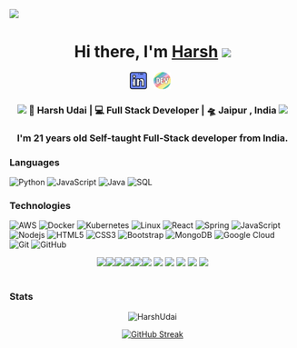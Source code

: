 <!-- ### Hi there 👋
- 👯 I’m looking to collaborate on Web Development & Machine Learning Projects.
- 📫 How to reach me: <a target="_blank" href="https://www.linkedin.com/in/harsh-udai-6b4189182/">Let's get in touch! </a>
- 🔭 I’m currently working on Full Stack (MERN) Development.
<!--
**HarshUdai/HarshUdai** is a ✨ _special_ ✨ repository because its `README.md` (this file) appears on your GitHub profile.

Here are some ideas to get you started:

- 🔭 I’m currently working on ...
- 🌱 I’m currently learning ...
- 👯 I’m looking to collaborate on ...
- 🤔 I’m looking for help with ...
- 💬 Ask me about ...
- 📫 How to reach me: ...
- 😄 Pronouns: ...
- ⚡ Fun fact: ...
-->
![](https://github.com/halfrost/halfrost/blob/master/icons/header_1.png)
<div align="center">
   <h1>Hi there, I'm <a href="https://hemant.codes">Harsh</a> <img src="https://media.giphy.com/media/hvRJCLFzcasrR4ia7z/giphy.gif" width="25px"> </h1>
   
   
</div>

<p align='center'>
   <a href="https://www.linkedin.com/in/harsh-udai-6b4189182//"><img height="30" src="https://raw.githubusercontent.com/8bithemant/8bithemant/master/linkedin.png?raw=true"></a>&nbsp;&nbsp;
<a href="https://dev.to/harshudai"><img height="30" src="https://raw.githubusercontent.com/8bithemant/8bithemant/master/devto.png?raw=true"></a>&nbsp;&nbsp;
 </p>
 
<div align="center">
<h3><img src="https://media.giphy.com/media/WUlplcMpOCEmTGBtBW/giphy.gif" width="30"> 🙎 Harsh Udai | 💻 Full Stack Developer | 🛸 Jaipur , India <img src="https://media.giphy.com/media/WUlplcMpOCEmTGBtBW/giphy.gif" width="30"></h3>
 <p align="center">
   <h3> I'm 21 years old Self-taught Full-Stack developer from India.</h3>
</p>
</div>

### Languages

![Python](https://img.shields.io/badge/-Python-000?&logo=Python)
![JavaScript](https://img.shields.io/badge/-JavaScript-000?&logo=JavaScript)
![Java](https://img.shields.io/badge/-Java-000?&logo=Java&logoColor=007396)
![SQL](https://img.shields.io/badge/-SQL-000?&logo=MySQL)


### Technologies

![AWS](https://img.shields.io/badge/-AWS-000?&logo=Amazon-AWS&logoColor=F90)
![Docker](https://img.shields.io/badge/-Docker-000?&logo=Docker)
![Kubernetes](https://img.shields.io/badge/-Kubernetes-000?&logo=Kubernetes)
![Linux](https://img.shields.io/badge/-Linux-000?&logo=Linux)
![React](https://img.shields.io/badge/-React-000?&logo=React)
![Spring](https://img.shields.io/badge/-Spring-000?&logo=Spring)
![JavaScript](https://img.shields.io/badge/-JavaScript-black?style=flat-square&logo=javascript)
![Nodejs](https://img.shields.io/badge/-Nodejs-black?style=flat-square&logo=Node.js)
![HTML5](https://img.shields.io/badge/-HTML5-E34F26?style=flat-square&logo=html5&logoColor=white)
![CSS3](https://img.shields.io/badge/-CSS3-1572B6?style=flat-square&logo=css3)
![Bootstrap](https://img.shields.io/badge/-Bootstrap-563D7C?style=flat-square&logo=bootstrap)
![MongoDB](https://img.shields.io/badge/-MongoDB-black?style=flat-square&logo=mongodb)
![Google Cloud](https://img.shields.io/badge/Google%20Cloud-black?style=flat-square&logo=google-cloud)
![Git](https://img.shields.io/badge/-Git-black?style=flat-square&logo=git)
![GitHub](https://img.shields.io/badge/-GitHub-181717?style=flat-square&logo=github)

<p align="center">
  <img src="https://media3.giphy.com/media/ln7z2eWriiQAllfVcn/200w.webp" width="100"><img src="https://i.giphy.com/media/LMt9638dO8dftAjtco/200.webp" width="100"><img src="https://i.giphy.com/media/eNAsjO55tPbgaor7ma/200w.webp" width="100"><img src="https://i.giphy.com/media/VgGthkhUvGgOit7Y9i/200.webp" width="100"><img src="https://i.giphy.com/media/KzJkzjggfGN5Py6nkT/200.webp" width="100"><img src="https://i.giphy.com/media/IdyAQJVN2kVPNUrojM/200.webp" width="100">
   <img src="https://media2.giphy.com/media/kdFc8fubgS31b8DsVu/giphy.gif?cid=ecf05e478rhfqdy62lqz6oe6zj1m4s7rhd6nq2m0ggro7gpn&rid=giphy.gif&ct=s" width="100"></img>
   <img src="https://media2.giphy.com/media/tAjb5pyCEBhEb8jWxC/giphy.gif?cid=ecf05e47746aqf8njho3rey22qoyxlb3767550xwufdq0k5h&rid=giphy.gif&ct=s" width="100"></img>
   <img src="https://media3.giphy.com/media/XAxylRMCdpbEWUAvr8/giphy.gif?cid=ecf05e4775k72lxkplfmh0bxd7a1xu6rqn65a4qaruicjjn2&rid=giphy.gif&ct=s" width="100"></img>
   <img src="https://media0.giphy.com/media/fsEaZldNC8A1PJ3mwp/giphy.gif?cid=ecf05e47rpometppdpigx0l7zxks5ab07qxwnwl0nz0ynf6i&rid=giphy.gif&ct=s" width="100"></img>
   <img src="https://media0.giphy.com/media/V8y1y1FzxDETVUtQE4/giphy.gif?cid=ecf05e47dysdomssu7glmqtur02gogyxoias4huwvanbr1oa&rid=giphy.gif&ct=s" width="100"></img>
   <br><br>

</p>


### Stats
<div align="center">
   <p> <img src="https://github-readme-stats.vercel.app/api?username=HarshUdai&show_icons=true&title_color=ffc857&icon_color=8ac926&text_color=daf7dc&bg_color=151515&hide=issues&count_private=true&include_all_commits=trueshow_icons=true&theme=gotham" alt="HarshUdai" />

   [![GitHub Streak](https://github-readme-streak-stats.herokuapp.com/?user=HarshUdai&theme=dark)](https://git.io/streak-stats)
</div>




